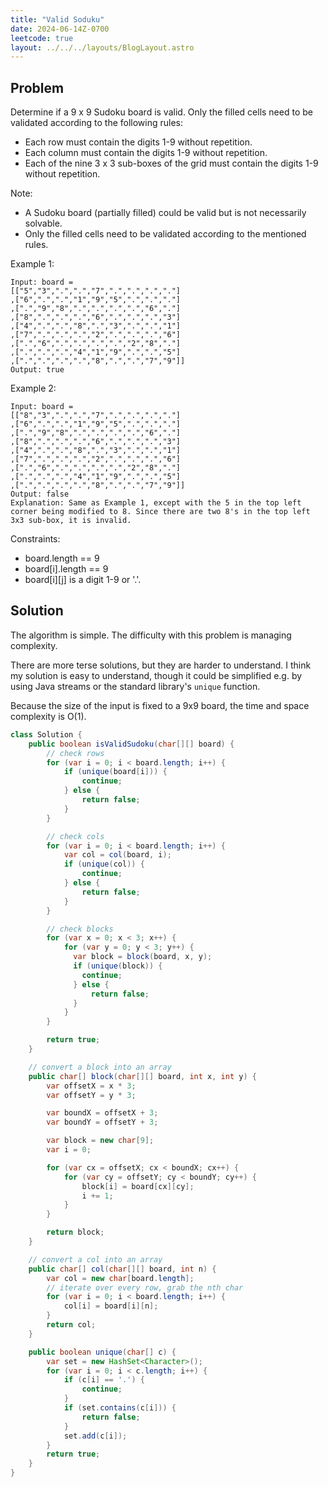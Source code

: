 ```yaml
---
title: "Valid Soduku"
date: 2024-06-14Z-0700
leetcode: true
layout: ../../../layouts/BlogLayout.astro
---
```


## Problem

Determine if a 9 x 9 Sudoku board is valid. Only the filled cells need to be validated according to the following rules:

- Each row must contain the digits 1-9 without repetition.
- Each column must contain the digits 1-9 without repetition.
- Each of the nine 3 x 3 sub-boxes of the grid must contain the digits 1-9 without repetition.

Note:

- A Sudoku board (partially filled) could be valid but is not necessarily solvable.
- Only the filled cells need to be validated according to the mentioned rules.

Example 1:

```text
Input: board =
[["5","3",".",".","7",".",".",".","."]
,["6",".",".","1","9","5",".",".","."]
,[".","9","8",".",".",".",".","6","."]
,["8",".",".",".","6",".",".",".","3"]
,["4",".",".","8",".","3",".",".","1"]
,["7",".",".",".","2",".",".",".","6"]
,[".","6",".",".",".",".","2","8","."]
,[".",".",".","4","1","9",".",".","5"]
,[".",".",".",".","8",".",".","7","9"]]
Output: true
```

Example 2:

```text
Input: board =
[["8","3",".",".","7",".",".",".","."]
,["6",".",".","1","9","5",".",".","."]
,[".","9","8",".",".",".",".","6","."]
,["8",".",".",".","6",".",".",".","3"]
,["4",".",".","8",".","3",".",".","1"]
,["7",".",".",".","2",".",".",".","6"]
,[".","6",".",".",".",".","2","8","."]
,[".",".",".","4","1","9",".",".","5"]
,[".",".",".",".","8",".",".","7","9"]]
Output: false
Explanation: Same as Example 1, except with the 5 in the top left corner being modified to 8. Since there are two 8's in the top left 3x3 sub-box, it is invalid.
```

Constraints:

- board.length == 9
- board[i].length == 9
- board[i]\[j] is a digit 1-9 or '.'.

## Solution

The algorithm is simple. The difficulty with this problem is managing complexity.

There are more terse solutions, but they are harder to understand. I think my solution is easy to understand, though it could be simplified e.g. by using Java streams or the standard library's `unique` function.

Because the size of the input is fixed to a 9x9 board, the time and space complexity is O(1).

```java
class Solution {
    public boolean isValidSudoku(char[][] board) {
        // check rows
        for (var i = 0; i < board.length; i++) {
            if (unique(board[i])) {
                continue;
            } else {
                return false;
            }
        }

        // check cols
        for (var i = 0; i < board.length; i++) {
            var col = col(board, i);
            if (unique(col)) {
                continue;
            } else {
                return false;
            }
        }

        // check blocks
        for (var x = 0; x < 3; x++) {
            for (var y = 0; y < 3; y++) {
              var block = block(board, x, y);
              if (unique(block)) {
                continue;
              } else {
                  return false;
              }
            }
        }

        return true;
    }

    // convert a block into an array
    public char[] block(char[][] board, int x, int y) {
        var offsetX = x * 3;
        var offsetY = y * 3;

        var boundX = offsetX + 3;
        var boundY = offsetY + 3;

        var block = new char[9];
        var i = 0;

        for (var cx = offsetX; cx < boundX; cx++) {
            for (var cy = offsetY; cy < boundY; cy++) {
                block[i] = board[cx][cy];
                i += 1;
            }
        }

        return block;
    }

    // convert a col into an array
    public char[] col(char[][] board, int n) {
        var col = new char[board.length];
        // iterate over every row, grab the nth char
        for (var i = 0; i < board.length; i++) {
            col[i] = board[i][n];
        }
        return col;
    }

    public boolean unique(char[] c) {
        var set = new HashSet<Character>();
        for (var i = 0; i < c.length; i++) {
            if (c[i] == '.') {
                continue;
            }
            if (set.contains(c[i])) {
                return false;
            }
            set.add(c[i]);
        }
        return true;
    }
}
```
